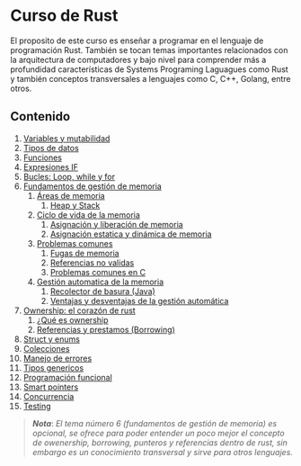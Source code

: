 # Curso de Rust

El proposito de este curso es enseñar a programar en el lenguaje de programación Rust. También se tocan temas importantes relacionados con la arquitectura de computadores y bajo nivel para comprender más a profundidad características de Systems Programing Laguagues como Rust y también conceptos transversales a lenguajes como C, C++, Golang, entre otros. 

## Contenido

1. [Variables y mutabilidad](/variables/)
2. [Tipos de datos](/tipos_datos/)
3. [Funciones](/funciones)
4. [Expresiones IF](/estructuras_control_condicional/)
5. [Bucles: Loop, while y for](/estructuras_control_repeticion/)
6. [Fundamentos de gestión de memoria]()
    1. [Áreas de memoria]()
        1. [Heap y Stack]()
    2. [Ciclo de vida de la memoria]()
        1. [Asignación y liberación de memoria]()
        2. [Asignación estatica y dinámica de memoria]()
    3. [Problemas comunes]()
        1. [Fugas de memoria]()
        2. [Referencias no validas]()
        3. [Problemas comunes en C]()
    4. [Gestión automatica de la memoria]()
        1. [Recolector de basura (Java)]()
        2. [Ventajas y desventajas de la gestión automática]()
7. [Ownership: el corazón de rust](/ownership)
    1. [¿Qué es ownership]()
    2. [Referencias y prestamos (Borrowing)]()
8. [Struct y enums]()
9. [Colecciones]()
10. [Manejo de errores]()
11. [Tipos genericos]()
12. [Programación funcional]()
13. [Smart pointers]()
14. [Concurrencia]()
15. [Testing]()

> _**Nota**_: _El tema número 6 (fundamentos de gestión de memoria) es opcional, se ofrece para poder entender un poco mejor el concepto de owenership, borrowing, punteros y referencias dentro de rust, sin embargo es un conocimiento transversal y sirve para otros lenguajes._